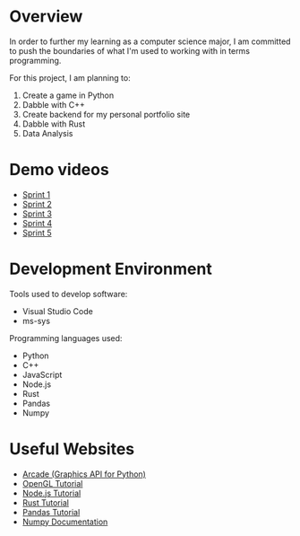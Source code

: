 # Overview

In order to further my learning as a computer science major,
I am committed to push the boundaries of what I'm used to working with in terms programming.

For this project, I am planning to:
1. Create a game in Python
2. Dabble with C++
3. Create backend for my personal portfolio site
4. Dabble with Rust
5. Data Analysis

# Demo videos
* [Sprint 1]()
* [Sprint 2](https://youtu.be/U5fhrKRoq8A)
* [Sprint 3](https://youtu.be/SkegdekTa1c)
* [Sprint 4](https://youtu.be/SkegdekTa1c)
* [Sprint 5](https://youtu.be/_bDOG43vWks)

# Development Environment

Tools used to develop software:
* Visual Studio Code
* ms-sys

Programming languages used:
* Python
* C++
* JavaScript
* Node.js
* Rust
* Pandas
* Numpy

# Useful Websites

* [Arcade (Graphics API for Python)](https://api.arcade.academy/en/latest/examples/platform_tutorial/index.html)
* [OpenGL Tutorial](https://learnopengl.com/)
* [Node.js Tutorial](https://www.w3schools.com/nodejs/default.asp)
* [Rust Tutorial](https://www.tutorialspoint.com/rust/index.htm)
* [Pandas Tutorial](https://pandas.pydata.org/docs/user_guide/index.html)
* [Numpy Documentation](https://numpy.org/doc/stable/)